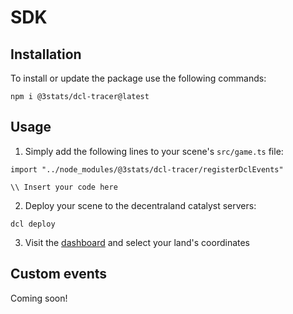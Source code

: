 # SDK

## Installation

To install or update the package use the following commands:

`npm i @3stats/dcl-tracer@latest`

## Usage

1. Simply add the following lines to your scene's `src/game.ts` file:

```
import "../node_modules/@3stats/dcl-tracer/registerDclEvents"

\\ Insert your code here
```
2. Deploy your scene to the decentraland catalyst servers:

```
dcl deploy
```

3. Visit the [dashboard](https://3stats.xyz) and select your land's coordinates


## Custom events

Coming soon!
